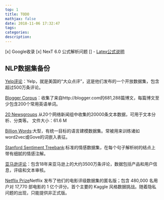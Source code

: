 ```yaml
---
top: 1
title: TODO
mathjax: false
date: 2018-11-06 17:32:47
tags:
categories:
description:
---
```


[x] Google收录
[x] NexT 6.0 公式解析问题
[] - [Latex公式说明](http://web.ift.uib.no/Teori/KURS/WRK/TeX/symALL.html) 

## NLP数据集备份
[Yelp评论](https://www.kaggle.com/yelp-dataset/yelp-dataset#yelp_academic_dataset_review.json)：Yelp，就是美国的“大众点评”，这是他们发布的一个开放数据集，包含超过500万条评论。  

[Blogger Corpus](http://u.cs.biu.ac.il/~koppel/BlogCorpus.htm)：收集了来自http://blogger.com的681,288篇博文，每篇博文至少包含200个常用英语单词。  

[20 Newsgroups](http://kdd.ics.uci.edu/databases/20newsgroups/20newsgroups.data.html)
从20个网络新闻组中收集的20000条文本数据，可用于文本分析、分类等。
文件大小：61.6 M  

[Billion Words](http://www.statmt.org/lm-benchmark/):大型，有统一目标的语言建模数据集。常被用来训练诸如word2vec或Gove的词嵌入表征。

[Stanford Sentiment Treebank](https://nlp.stanford.edu/sentiment/code.html):标准的情感数据集，在每个句子解析树的结点上带有细腻的情感注解。

[亚马逊评论](https://snap.stanford.edu/data/web-Amazon.html)：包含18年来亚马逊上的大约3500万条评论，数据包括产品和用户信息，评级和文本审核。  

[Netflix Prize](http://www.netflixprize.com/)Netflix 发布了他们的电影评级数据集的匿名版；包含 480,000 名用户对 17,770 部电影的 1 亿个评分。首个主要的 Kaggle 风格数据挑战。随着隐私问题的出现，只能提供非正式版。
